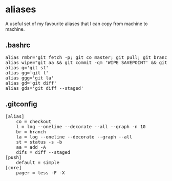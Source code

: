 # aliases

A useful set of my favourite aliases that I can copy from machine to machine.

## .bashrc

<pre>
alias rmbr='git fetch -p; git co master; git pull; git branch --merged | grep -v "\*" | xargs -n 1 git br -d'
alias wipe="git aa && git commit -qm 'WIPE SAVEPOINT' && git reset HEAD~1 --hard"
alias g='git st'
alias gg='git l'
alias ggg='git la'
alias gd='git diff'
alias gds='git diff --staged'
</pre>

## .gitconfig

<pre>
[alias]
	co = checkout
	l = log --oneline --decorate --all --graph -n 10
	br = branch
	la = log --oneline --decorate --graph --all
	st = status -s -b
	aa = add -A
	difs = diff --staged
[push]
	default = simple
[core]
	pager = less -F -X
</pre>
